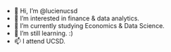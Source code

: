 - 👋 Hi, I’m @lucienucsd
- 👀 I’m interested in finance & data analytics.
- 🌱 I’m currently studying Economics & Data Science.
- 💞️ I’m still learning. :)
- 📫 I attend UCSD.

<!---
lucienucsd/lucienucsd is a ✨ special ✨ repository because its `README.md` (this file) appears on your GitHub profile.
You can click the Preview link to take a look at your changes.
--->
